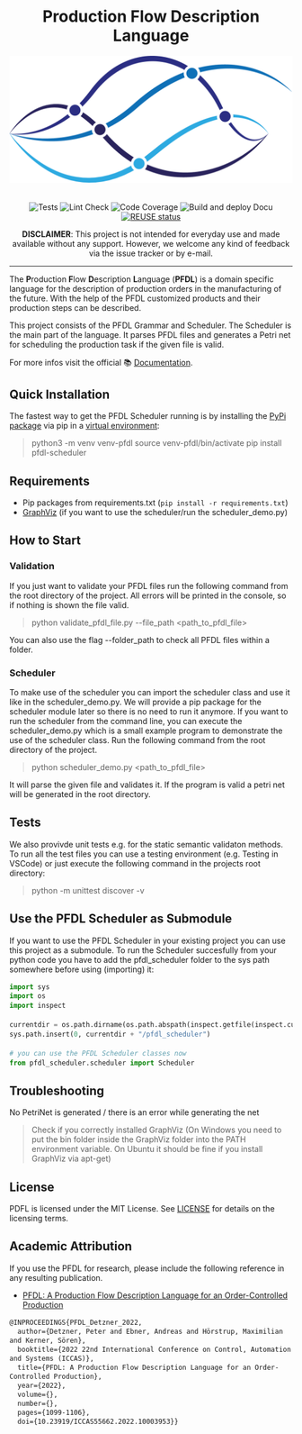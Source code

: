 <!--
SPDX-FileCopyrightText: The PFDL Contributors
SPDX-License-Identifier: MIT
-->
<div align="center">
  
Production Flow Description Language
===========================
<img src="https://github.com/iml130/pfdl/blob/main/docs/img/pfdl_logo_without_font.png?raw=true" alt="pfdl_logo" width="600"/>
<br><br>

![Tests](https://github.com/iml130/pfdl/actions/workflows/tests.yml/badge.svg?branch=main)
![Lint Check](https://github.com/iml130/pfdl/actions/workflows/lint.yml/badge.svg?branch=main)
![Code Coverage](https://github.com/iml130/pfdl/actions/workflows/code_coverage.yml/badge.svg?branch=main)
![Build and deploy Docu](https://github.com/iml130/pfdl/actions/workflows/build_and_deploy_docu.yml/badge.svg?branch=main)
[![REUSE status](https://api.reuse.software/badge/github.com/iml130/pfdl)](https://api.reuse.software/info/github.com/iml130/pfdl)

**DISCLAIMER**:
This project is not intended for everyday use and made available without any support.
However, we welcome any kind of feedback via the issue tracker or by e-mail.
</div>

---
<div align="left">

The **P**roduction **F**low **D**escription **L**anguage (**PFDL**) is a domain specific language for the description of production orders in the manufacturing of the future.
With the help of the PFDL customized products and their production steps can be described.

This project consists of the PFDL Grammar and Scheduler.
The Scheduler is the main part of the language. It parses PFDL files and generates a Petri net for scheduling the production task if the given file is valid.

For more infos visit the official :books: [Documentation](https://iml130.github.io/pfdl/).

## Quick Installation
The fastest way to get the PFDL Scheduler running is by installing the [PyPi package](https://pypi.org/project/pfdl-scheduler/) via pip in a [virtual environment](https://docs.python.org/3/library/venv.html):
> python3 -m venv venv-pfdl
> source venv-pfdl/bin/activate
> pip install pfdl-scheduler

## Requirements
- Pip packages from requirements.txt (`pip install -r requirements.txt`)
- [GraphViz](https://graphviz.org/) (if you want to use the scheduler/run the scheduler_demo.py)

## How to Start

### Validation
If you just want to validate your PFDL files run the following command from the root directory of the project.
All errors will be printed in the console, so if nothing is shown the file valid.
> python validate_pfdl_file.py --file_path <path_to_pfdl_file>

You can also use the flag --folder_path to check all PFDL files within a folder.

### Scheduler
To make use of the scheduler you can import the scheduler class and use it like in the scheduler_demo.py.
We will provide a pip package for the scheduler module later so there is no need to run it anymore.
If you want to run the scheduler from the command line, you can execute the scheduler_demo.py which is a small example program to demonstrate the use of the scheduler class.
Run the following command from the root directory of the project.
> python scheduler_demo.py <path_to_pfdl_file>

It will parse the given file and validates it. If the program is valid a petri net will be generated in the root directory.

## Tests
We also provivde unit tests e.g. for the static semantic validaton methods. To run all the test files you can use a testing environment (e.g. Testing in VSCode) or just execute the following command in the projects root directory:
> python -m unittest discover -v

## Use the PFDL Scheduler as Submodule
If you want to use the PFDL Scheduler in your existing project you can use this project as a submodule.
To run the Scheduler succesfully from your python code you have to add the pfdl_scheduler folder to the sys path somewhere before using (importing) it:

```python
import sys
import os
import inspect

currentdir = os.path.dirname(os.path.abspath(inspect.getfile(inspect.currentframe())))
sys.path.insert(0, currentdir + "/pfdl_scheduler")

# you can use the PFDL Scheduler classes now
from pfdl_scheduler.scheduler import Scheduler
```

## Troubleshooting
No PetriNet is generated / there is an error while generating the net
> Check if you correctly installed GraphViz (On Windows you need to put the bin folder inside the GraphViz folder into the PATH environment variable. On Ubuntu it should be fine if you install GraphViz via apt-get)

## License
PDFL is licensed under the MIT License. See [LICENSE](https://github.com/iml130/pfdl/blob/main/LICENSE) for details on the licensing terms.

## Academic Attribution
If you use the PFDL for research, please include the following reference in any resulting publication.

- [PFDL: A Production Flow Description Language for an Order-Controlled Production](https://doi.org/10.23919/ICCAS55662.2022.10003953)
```plain
@INPROCEEDINGS{PFDL_Detzner_2022,
  author={Detzner, Peter and Ebner, Andreas and Hörstrup, Maximilian and Kerner, Sören},
  booktitle={2022 22nd International Conference on Control, Automation and Systems (ICCAS)}, 
  title={PFDL: A Production Flow Description Language for an Order-Controlled Production}, 
  year={2022},
  volume={},
  number={},
  pages={1099-1106},
  doi={10.23919/ICCAS55662.2022.10003953}}
```
